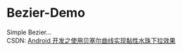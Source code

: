 # Bezier-Demo

Simple Bezier...<br>
CSDN: [Android 开发之使用贝塞尔曲线实现黏性水珠下拉效果](http://blog.csdn.net/klxh2009/article/details/78314060)
